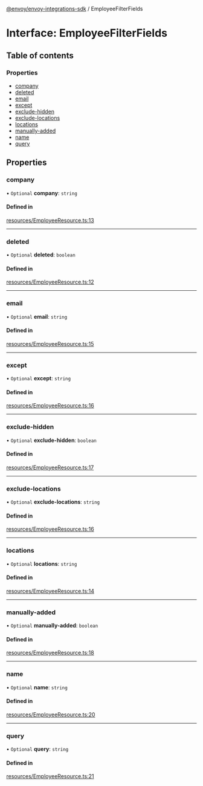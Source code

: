 [@envoy/envoy-integrations-sdk](../README.md) / EmployeeFilterFields

# Interface: EmployeeFilterFields

## Table of contents

### Properties

- [company](employeefilterfields.md#company)
- [deleted](employeefilterfields.md#deleted)
- [email](employeefilterfields.md#email)
- [except](employeefilterfields.md#except)
- [exclude-hidden](employeefilterfields.md#exclude-hidden)
- [exclude-locations](employeefilterfields.md#exclude-locations)
- [locations](employeefilterfields.md#locations)
- [manually-added](employeefilterfields.md#manually-added)
- [name](employeefilterfields.md#name)
- [query](employeefilterfields.md#query)

## Properties

### company

• `Optional` **company**: `string`

#### Defined in

[resources/EmployeeResource.ts:13](https://github.com/envoy/envoy-integrations-sdk-nodejs/blob/b26deae/src/resources/EmployeeResource.ts#L13)

___

### deleted

• `Optional` **deleted**: `boolean`

#### Defined in

[resources/EmployeeResource.ts:12](https://github.com/envoy/envoy-integrations-sdk-nodejs/blob/b26deae/src/resources/EmployeeResource.ts#L12)

___

### email

• `Optional` **email**: `string`

#### Defined in

[resources/EmployeeResource.ts:15](https://github.com/envoy/envoy-integrations-sdk-nodejs/blob/b26deae/src/resources/EmployeeResource.ts#L15)

___

### except

• `Optional` **except**: `string`

#### Defined in

[resources/EmployeeResource.ts:16](https://github.com/envoy/envoy-integrations-sdk-nodejs/blob/b26deae/src/resources/EmployeeResource.ts#L16)

___

### exclude-hidden

• `Optional` **exclude-hidden**: `boolean`

#### Defined in

[resources/EmployeeResource.ts:17](https://github.com/envoy/envoy-integrations-sdk-nodejs/blob/b26deae/src/resources/EmployeeResource.ts#L17)

___

### exclude-locations

• `Optional` **exclude-locations**: `string`

#### Defined in

[resources/EmployeeResource.ts:16](https://github.com/envoy/envoy-integrations-sdk-nodejs/blob/b26deae/src/resources/EmployeeResource.ts#L16)

___

### locations

• `Optional` **locations**: `string`

#### Defined in

[resources/EmployeeResource.ts:14](https://github.com/envoy/envoy-integrations-sdk-nodejs/blob/b26deae/src/resources/EmployeeResource.ts#L14)

___

### manually-added

• `Optional` **manually-added**: `boolean`

#### Defined in

[resources/EmployeeResource.ts:18](https://github.com/envoy/envoy-integrations-sdk-nodejs/blob/b26deae/src/resources/EmployeeResource.ts#L18)

___

### name

• `Optional` **name**: `string`

#### Defined in

[resources/EmployeeResource.ts:20](https://github.com/envoy/envoy-integrations-sdk-nodejs/blob/b26deae/src/resources/EmployeeResource.ts#L20)

___

### query

• `Optional` **query**: `string`

#### Defined in

[resources/EmployeeResource.ts:21](https://github.com/envoy/envoy-integrations-sdk-nodejs/blob/b26deae/src/resources/EmployeeResource.ts#L21)
